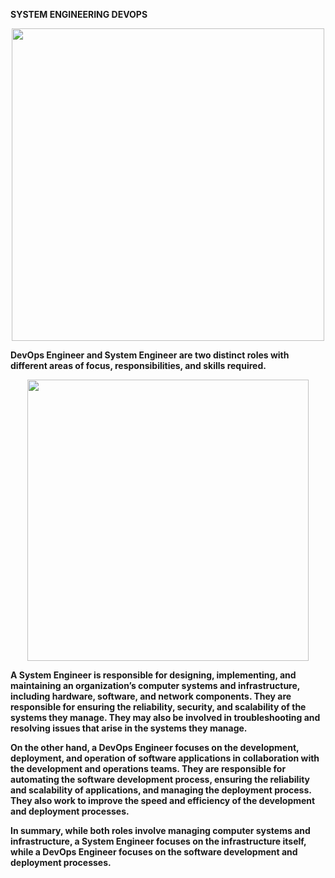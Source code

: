 **SYSTEM ENGINEERING DEVOPS**

<div align="center">
<img src="https://www.scnsoft.com/blog-pictures/itsm/how-can-a-system-administrator-turn-into-a-devops-engineer.png" width ="500">
</div>

**DevOps Engineer and System Engineer are two distinct roles with different areas of focus, responsibilities, and skills required.**
<div align="center">
<img src="https://media.licdn.com/dms/image/C5112AQH3OtLM8QcClA/article-cover_image-shrink_423_752/0/1520107107926?e=1711584000&v=beta&t=FkAAMV5lrjQUQCRHMkIyNDSWwm1WG4PegMmKBmdkLOg" width ="450">
</div>

**A System Engineer is responsible for designing, implementing, and maintaining an organization’s computer systems and infrastructure, including hardware, software, and network components. They are responsible for ensuring the reliability, security, and scalability of the systems they manage. They may also be involved in troubleshooting and resolving issues that arise in the systems they manage.**

**On the other hand, a DevOps Engineer focuses on the development, deployment, and operation of software applications in collaboration with the development and operations teams. They are responsible for automating the software development process, ensuring the reliability and scalability of applications, and managing the deployment process. They also work to improve the speed and efficiency of the development and deployment processes.**

**In summary, while both roles involve managing computer systems and infrastructure, a System Engineer focuses on the infrastructure itself, while a DevOps Engineer focuses on the software development and deployment processes.**
